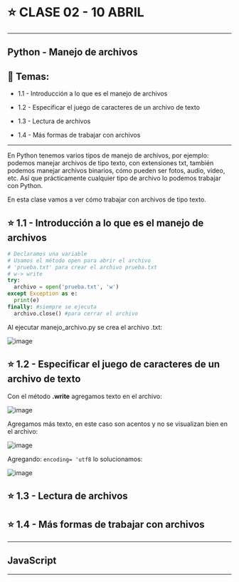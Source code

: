 # :star: CLASE 02 - 10 ABRIL

---

## Python - Manejo de archivos

## :book: Temas:

- 1.1 - Introducción a lo que es el manejo de archivos

- 1.2 - Especificar el juego de caracteres de un archivo de texto

- 1.3 - Lectura de archivos

- 1.4 - Más formas de trabajar con archivos

---

En Python tenemos varios tipos de manejo de archivos, por ejemplo: podemos manejar archivos de tipo texto, con extensiones txt, también podemos manejar archivos binarios, cómo pueden ser fotos, audio, video, etc. Así que prácticamente cualquier tipo de archivo lo podemos trabajar con Python.

En esta clase vamos a ver cómo trabajar con archivos de tipo texto.


## :star: 1.1 - Introducción a lo que es el manejo de archivos

```Python
# Declaramos una variable
# Usamos el método open para abrir el archivo
# 'prueba.txt' para crear el archivo prueba.txt
# w-> write
try: 
  archivo = open('prueba.txt', 'w') 
except Exception as e:
  print(e)
finally: #siempre se ejecuta
  archivo.close() #para cerrar el archivo 
```

Al ejecutar manejo_archivo.py se crea el archivo .txt:

![image](https://user-images.githubusercontent.com/72580574/231020336-190d9193-ca60-4395-9575-e4e0cd8354ea.png)


## :star: 1.2 - Especificar el juego de caracteres de un archivo de texto

Con el método **.write** agregamos texto en el archivo:

![image](https://user-images.githubusercontent.com/72580574/231020811-1035a461-8401-4450-b2fb-032ea79b0d21.png)


Agregamos más texto, en este caso son acentos y no se visualizan bien en el archivo:

![image](https://user-images.githubusercontent.com/72580574/231021193-e3d5e58b-46db-48ea-b41e-1c5168c11a9b.png)

Agregando: `encoding= 'utf8`  lo solucionamos:

![image](https://user-images.githubusercontent.com/72580574/231021416-333d9e66-b9ff-4da0-b949-ebc48d174adb.png)



## :star: 1.3 - Lectura de archivos

## :star: 1.4 - Más formas de trabajar con archivos

---

## JavaScript

---
